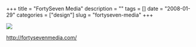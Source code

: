 +++
title = "FortySeven Media"
description = ""
tags = []
date = "2008-01-29"
categories = ["design"]
slug = "fortyseven-media"
+++


 

  <div id="screens-thumbs" class="clearfix">
    <div class="txt-center" id="design-submission"><a href="http://fortysevenmedia.com/"><img id='bluga-thumbnail-1051' class='bluga-thumbnail large' src='http://media.konigi.com/bluga/
wt47f281d8cd1dd_0.jpg'/></a></div>  
  </div>   
<p><a href="http://fortysevenmedia.com/">http://fortysevenmedia.com/</a></p>




